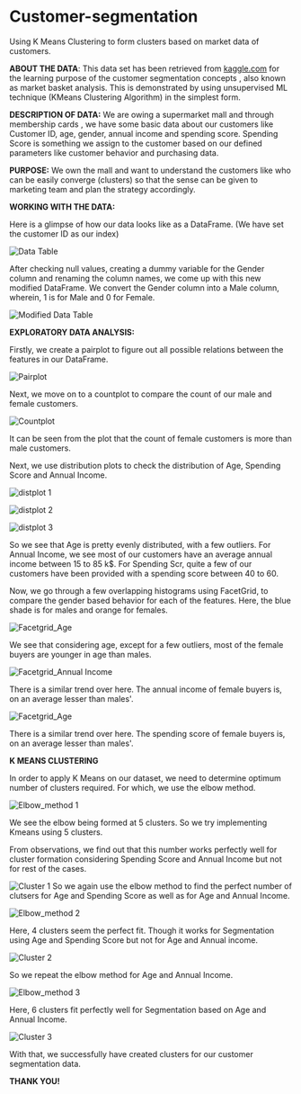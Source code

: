 # Customer-segmentation
Using K Means Clustering to form clusters based on market data of customers.


**ABOUT THE DATA**:
This data set has been retrieved from [kaggle.com](https://www.kaggle.com/) for the learning purpose of the customer segmentation concepts , also known as market basket analysis. This is demonstrated by using unsupervised ML technique (KMeans Clustering Algorithm) in the simplest form.

**DESCRIPTION OF DATA:**
We are owing a supermarket mall and through membership cards , we have some basic data about our customers like Customer ID, age, gender, annual income and spending score.
Spending Score is something we assign to the customer based on our defined parameters like customer behavior and purchasing data.

**PURPOSE:**
We own the mall and want to understand the customers like who can be easily converge (clusters) so that the sense can be given to marketing team and plan the strategy accordingly.

**WORKING WITH THE DATA:**

Here is a glimpse of how our data looks like as a DataFrame. (We have set the customer ID as our index)

![Data Table](https://github.com/Rusali28/customer-segmentation/blob/master/visuals/Data%20Table.PNG)


After checking null values, creating a dummy variable for the Gender column and renaming the column names, we come up with this new modified DataFrame.
We convert the Gender column into a Male column, wherein, 1 is for Male and 0 for Female.

![Modified Data Table](https://github.com/Rusali28/customer-segmentation/blob/master/visuals/Modified%20Data%20Table.PNG)


**EXPLORATORY DATA ANALYSIS:**

Firstly, we create a pairplot to figure out all possible relations between the features in our DataFrame.

![Pairplot](https://github.com/Rusali28/customer-segmentation/blob/master/visuals/Pairplot.PNG)



Next, we move on to a countplot to compare the count of our male and female customers.

![Countplot](https://github.com/Rusali28/customer-segmentation/blob/master/visuals/countplot.PNG)

It can be seen from the plot that the count of female customers is more than male customers.



Next, we use distribution plots to check the distribution of Age, Spending Score and Annual Income.

![distplot 1](https://github.com/Rusali28/customer-segmentation/blob/master/visuals/distplot%201.PNG)

![distplot 2](https://github.com/Rusali28/customer-segmentation/blob/master/visuals/distplot%202.PNG)

![distplot 3](https://github.com/Rusali28/customer-segmentation/blob/master/visuals/distplot%203.PNG)


So we see that Age is pretty evenly distributed, with a few outliers.
For Annual Income, we see most of our customers have an average annual income between 15 to 85 k$.
For Spending Scr, quite a few of our customers have been provided with a spending score between 40 to 60.


Now, we go through a few overlapping histograms using FacetGrid, to compare the gender based behavior for each of the features. Here, the blue shade is for males and orange for females.

![Facetgrid_Age](https://github.com/Rusali28/customer-segmentation/blob/master/visuals/Facetgrid_Age.PNG)


We see that considering age, except for a few outliers, most of the female buyers are younger in age than males.


![Facetgrid_Annual Income](https://github.com/Rusali28/customer-segmentation/blob/master/visuals/Facetgrid_Annual%20Income.PNG)

There is a similar trend over here. The annual income of female buyers is, on an average lesser than males'.

![Facetgrid_Age](https://github.com/Rusali28/customer-segmentation/blob/master/visuals/Facetgrid_Spending%20Score.PNG)

There is a similar trend over here. The spending score of female buyers is, on an average lesser than males'.


**K MEANS CLUSTERING**

In order to apply K Means on our dataset, we need to determine optimum number of clusters required. For which, we use the elbow method.

![Elbow_method 1](https://github.com/Rusali28/customer-segmentation/blob/master/visuals/Elbow_method%201.PNG)

We see the elbow being formed at 5 clusters.
So we try implementing Kmeans using 5 clusters.

From observations, we find out that this number works perfectly well for cluster formation considering Spending Score and Annual Income but not for rest of the cases.

![Cluster 1](https://github.com/Rusali28/customer-segmentation/blob/master/visuals/Cluster1.PNG)
So we again use the elbow method to find the perfect number of clutsers for Age and Spending Score as well as for Age and Annual Income.

![Elbow_method 2](https://github.com/Rusali28/customer-segmentation/blob/master/visuals/Elbow_method%202.PNG)

Here, 4 clusters seem the perfect fit. Though it works for Segmentation using Age and Spending Score but not for Age and Annual income.

![Cluster 2](https://github.com/Rusali28/customer-segmentation/blob/master/visuals/Cluster2.PNG)

So we repeat the elbow method for Age and Annual Income.

![Elbow_method 3](https://github.com/Rusali28/customer-segmentation/blob/master/visuals/Elbow_method%203.PNG)

Here, 6 clusters fit perfectly well for Segmentation based on Age and Annual Income.

![Cluster 3](https://github.com/Rusali28/customer-segmentation/blob/master/visuals/Cluster3.PNG)

With that, we successfully have created clusters for our customer segmentation data.

**THANK YOU!**







